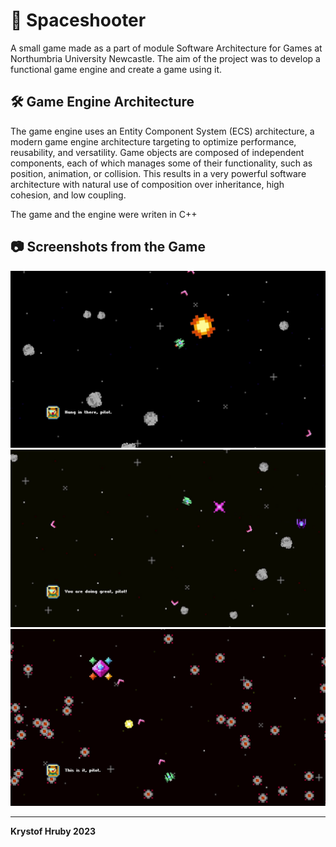 # 🚀 Spaceshooter
A small game made as a part of module Software Architecture for Games at Northumbria University Newcastle.
The aim of the project was to develop a functional game engine and create a game using it.

## 🛠️ Game Engine Architecture
The game engine uses an Entity Component System (ECS) architecture, a modern game engine architecture targeting to optimize performance, reusability, and versatility. Game objects are composed of independent components, each of which manages some of their functionality, such as position, animation, or collision. This results in a very powerful software architecture with natural use of composition over inheritance, high cohesion, and low coupling.

The game and the engine were writen in C++

## 📷 Screenshots from the Game
![Screenshot 1](_images/screenshot_1.jpg)
![Screenshot 2](_images/screenshot_2.jpg)
![Screenshot 3](_images/screenshot_3.jpg)

---

**Krystof Hruby 2023**
